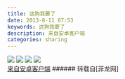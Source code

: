 ```yaml
---
title: 这狗我要了
date: 2013-8-11 07:53
keywords: 这狗我要了
description: 来自安卓客户端
categories: sharing
---
```

<td class="t_f" id="postmessage_33621">


<img aid="13290" data-cf-modified-9c62f70dcff6d34c306f09f8-="" file="data/attachment/forum/201308/11/20130811075231_20407.jpeg" id="aimg_13290" inpost="1" onclick="" onmouseover="" src="http://www.flw.ph/data/attachment/forum/201308/11/20130811075231_20407.jpeg" thumbimg="1" zoomfile="data/attachment/forum/201308/11/20130811075231_20407.jpeg"/>



<img aid="13291" data-cf-modified-9c62f70dcff6d34c306f09f8-="" file="data/attachment/forum/201308/11/20130811075249_81671.jpeg" id="aimg_13291" inpost="1" onclick="" onmouseover="" src="http://www.flw.ph/data/attachment/forum/201308/11/20130811075249_81671.jpeg" thumbimg="1" zoomfile="data/attachment/forum/201308/11/20130811075249_81671.jpeg"/>



<img aid="13292" data-cf-modified-9c62f70dcff6d34c306f09f8-="" file="data/attachment/forum/201308/11/20130811075250_99871.jpeg" id="aimg_13292" inpost="1" onclick="" onmouseover="" src="http://www.flw.ph/data/attachment/forum/201308/11/20130811075250_99871.jpeg" thumbimg="1" zoomfile="data/attachment/forum/201308/11/20130811075250_99871.jpeg"/>



<img aid="13293" data-cf-modified-9c62f70dcff6d34c306f09f8-="" file="data/attachment/forum/201308/11/20130811075251_69750.jpeg" id="aimg_13293" inpost="1" onclick="" onmouseover="" src="http://www.flw.ph/data/attachment/forum/201308/11/20130811075251_69750.jpeg" thumbimg="1" zoomfile="data/attachment/forum/201308/11/20130811075251_69750.jpeg"/>


<br/>
<a href="http://www.flw.ph//mobcent/download/down.php" target="_blank">来自安卓客户端</a></td>
###### 转载自[菲龙网]